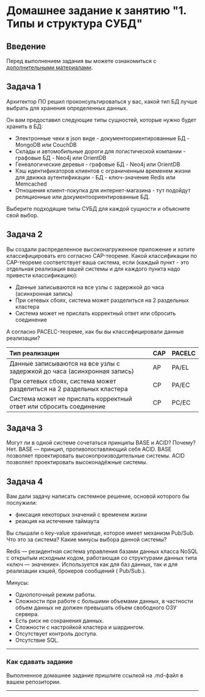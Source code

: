 # Домашнее задание к занятию "1. Типы и структура СУБД"

## Введение

Перед выполнением задания вы можете ознакомиться с 
[дополнительными материалами](https://github.com/netology-code/virt-homeworks/tree/virt-11/additional).

## Задача 1

Архитектор ПО решил проконсультироваться у вас, какой тип БД 
лучше выбрать для хранения определенных данных.

Он вам предоставил следующие типы сущностей, которые нужно будет хранить в БД:

- Электронные чеки в json виде - документоориентированные БД - MongoDB или CouchDB
- Склады и автомобильные дороги для логистической компании - графовые БД - Neo4j или OrientDB
- Генеалогические деревья - графовые БД - Neo4j или OrientDB
- Кэш идентификаторов клиентов с ограниченным временем жизни для движка аутентификации - БД - ключ-значение Redis или Memcached
- Отношения клиент-покупка для интернет-магазина - тут подойдут реляционные или документоориентированные БД.

Выберите подходящие типы СУБД для каждой сущности и объясните свой выбор.


## Задача 2

Вы создали распределенное высоконагруженное приложение и хотите классифицировать его согласно 
CAP-теореме. Какой классификации по CAP-теореме соответствует ваша система, если 
(каждый пункт - это отдельная реализация вашей системы и для каждого пункта надо привести классификацию):

- Данные записываются на все узлы с задержкой до часа (асинхронная запись)
- При сетевых сбоях, система может разделиться на 2 раздельных кластера
- Система может не прислать корректный ответ или сбросить соединение

А согласно PACELC-теореме, как бы вы классифицировали данные реализации?

| Тип реализации                                                            | CAP | PACELC |
|:--------------------------------------------------------------------------|-----|--------|
| Данные записываются на все узлы с задержкой до часа (асинхронная запись)  | AP  | PA/EL  |
| При сетевых сбоях, система может разделиться на 2 раздельных кластера     | CP  | PA/EC  |
| Система может не прислать корректный ответ или сбросить соединение        | CP  | PC/EC  |     

## Задача 3

Могут ли в одной системе сочетаться принципы BASE и ACID? Почему?
Нет. 
BASE — принцип, противопоставляющий себя ACID.
BASE позволяет проектировать высокопроизводительные системы.
ACID позволяет проектировать высоконадёжные системы.

## Задача 4

Вам дали задачу написать системное решение, основой которого бы послужили:

- фиксация некоторых значений с временем жизни
- реакция на истечение таймаута

Вы слышали о key-value хранилище, которое имеет механизм Pub/Sub. 
Что это за система? Какие минусы выбора данной системы?


Redis  — резидентная система управления базами данных класса NoSQL с открытым исходным кодом,
работающая со структурами данных типа «ключ — значение».
Используется как для баз данных, так и для реализации кэшей, брокеров сообщений ( Pub/Sub.).

Минусы:

- Однопоточный режим работы.
- Сложности при работе с большими объемами данных, в частности объем данных не должен превышать объем свободного ОЗУ сервера.
- Есть риск не сохранения данных.
- Сложности с настройкой кластера и шардингом.
- Отсутствует контроль доступа.
- Отсутствие SQL.

---

### Как cдавать задание

Выполненное домашнее задание пришлите ссылкой на .md-файл в вашем репозитории.

---
